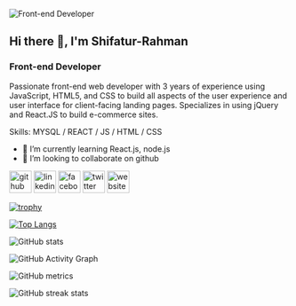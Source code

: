 ![Front-end Developer](https://res.cloudinary.com/practicaldev/image/fetch/s--a67XH0QN--/c_imagga_scale,f_auto,fl_progressive,h_900,q_auto,w_1600/https://dev-to-uploads.s3.amazonaws.com/i/xndmxrfhliweofif9jty.png)

## Hi there 👋, I'm Shifatur-Rahman
### Front-end Developer


Passionate front-end web developer with 3 years of experience using JavaScript, HTML5, and CSS to build all aspects of the user experience and user interface for client-facing landing pages. Specializes in using jQuery and React.JS to build e-commerce sites.

Skills: MYSQL / REACT / JS / HTML / CSS

- 🌱 I’m currently learning React.js, node.js 
- 👯 I’m looking to collaborate on github 


[<img src='https://cdn.jsdelivr.net/npm/simple-icons@3.0.1/icons/github.svg' alt='github' height='40'>](https://github.com/Shifatur-Rahman)  [<img src='https://cdn.jsdelivr.net/npm/simple-icons@3.0.1/icons/linkedin.svg' alt='linkedin' height='40'>](https://www.linkedin.com/in/shifatur-rahman-novel/)  [<img src='https://cdn.jsdelivr.net/npm/simple-icons@3.0.1/icons/facebook.svg' alt='facebook' height='40'>](https://www.facebook.com/shifatur.rahman.novel)  [<img src='https://cdn.jsdelivr.net/npm/simple-icons@3.0.1/icons/twitter.svg' alt='twitter' height='40'>](https://twitter.com/SifaturNovel)  [<img src='https://cdn.jsdelivr.net/npm/simple-icons@3.0.1/icons/icloud.svg' alt='website' height='40'>](https://shifaturportfolio.netlify.app/)  

[![trophy](https://github-profile-trophy.vercel.app/?username=Shifatur-Rahman)](https://github.com/ryo-ma/github-profile-trophy)

[![Top Langs](https://github-readme-stats.vercel.app/api/top-langs/?username=Shifatur-Rahman)](https://github.com/anuraghazra/github-readme-stats)

![GitHub stats](https://github-readme-stats.vercel.app/api?username=Shifatur-Rahman&show_icons=true)  

![GitHub Activity Graph](https://activity-graph.herokuapp.com/graph?username=Shifatur-Rahman)  

![GitHub metrics](https://metrics.lecoq.io/Shifatur-Rahman)  

![GitHub streak stats](https://github-readme-streak-stats.herokuapp.com/?user=Shifatur-Rahman)  

